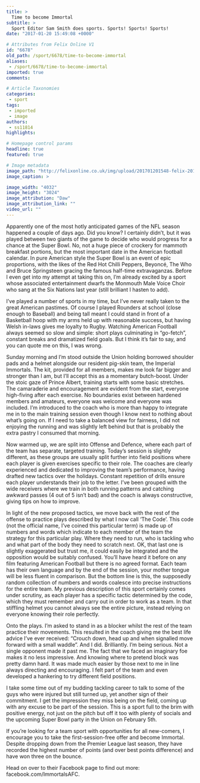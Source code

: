 ```yaml
---
title: >
  Time to become Immortal
subtitle: >
  Sport Editor Sam Smith does sports. Sports! Sports! Sports!
date: "2017-01-20 15:49:08 +0000"

# Attributes from Felix Online V1
id: "6678"
old_path: /sport/6678/time-to-become-immortal
aliases:
 - /sport/6678/time-to-become-immortal
imported: true
comments:

# Article Taxonomies
categories:
 - sport
tags:
 - imported
 - image
authors:
 - ss11814
highlights:

# Homepage control params
headline: true
featured: true

# Image metadata
image_path: "http://felixonline.co.uk/img/upload/201701201548-felix-20170115_123752.jpg"
image_caption: >

image_width: "4032"
image_height: "3024"
image_attribution: "Daw"
image_attribution_link: ""
video_url: ""
---
```


Apparently one of the most hotly anticipated games of the NFL season happened a couple of days ago. Did you know? I certainly didn’t, but it was played between two giants of the game to decide who would progress for a chance at the Super Bowl. No, not a huge piece of crockery for mammoth breakfast portions, but the most important date in the American football calendar. In pure American style the Super Bowl is an event of epic proportions, with the likes of the Red Hot Chilli Peppers, Beyoncé, The Who and Bruce Springsteen gracing the famous half-time extravaganzas. Before I even get into my attempt at taking this on, I’m already excited by a sport whose associated entertainment dwarfs the Monmouth Male Voice Choir who sang at the Six Nations last year (still brilliant I hasten to add).

I’ve played a number of sports in my time, but I’ve never really taken to the great American pastimes. Of course I played Rounders at school (close enough to Baseball) and being tall meant I could stand in front of a Basketball hoop with my arms held up with reasonable success, but having Welsh in-laws gives me loyalty to Rugby. Watching American Football always seemed so slow and simple: short plays culminating in “go-fetch”, constant breaks and dramatized field goals. But I think it’s fair to say, and you can quote me on this, I was wrong.

Sunday morning and I’m stood outside the Union holding borrowed shoulder pads and a helmet alongside our resident pig-skin team, the Imperial Immortals. The kit, provided for all members, makes me look far bigger and stronger than I am, but I’ll accept this as a momentary butch-boost. Under the stoic gaze of Prince Albert, training starts with some basic stretches. The camaraderie and encouragement are evident from the start, everyone high-fiving after each exercise. No boundaries exist between hardened members and amateurs, everyone was welcome and everyone was included. I’m introduced to the coach who is more than happy to integrate me in to the main training session even though I know next to nothing about what’s going on. If I need to take a balanced view for fairness, I did not enjoying the running and was slightly left behind but that is probably the extra pastry I consumed that morning.

Now warmed up, we are split into Offense and Defence, where each part of the team has separate, targeted training. Today’s session is slightly different, as these groups are usually split further into field positions where each player is given exercises specific to their role. The coaches are clearly experienced and dedicated to improving the team’s performance, having drafted new tactics over the holidays. Constant repetition of drills ensure each player understands their job to the letter. I’ve been grouped with the wide receivers where we train in both running patterns and catching awkward passes (4 out of 5 isn’t bad) and the coach is always constructive, giving tips on how to improve.

In light of the new proposed tactics, we move back with the rest of the offense to practice plays described by what I now call ‘The Code’. This code (not the official name, I’ve coined this particular term) is made up of numbers and words which indicate to each member of the team the strategy for this particular play. Where they need to run, who is tackling who and what part of the body they need to scratch next. OK, that last one is slightly exaggerated but trust me, it could easily be integrated and the opposition would be suitably confused. You’ll have heard it before on any film featuring American Football but there is no agreed format. Each team has their own language and by the end of the session, your mother tongue will be less fluent in comparison. But the bottom line is this, the supposedly random collection of numbers and words coalesce into precise instructions for the entire team. My previous description of this sport certainly comes under scrutiny, as each player has a specific tactic determined by the code, which they must remember and carry out in order to work as a team. In that stiffling helmet you cannot always see the entire picture, instead relying on everyone knowing their role perfectly.

Onto the plays. I’m asked to stand in as a blocker whilst the rest of the team practice their movements. This resulted in the coach giving me the best life advice I’ve ever received: “Crouch down, head up and when signalled move forward with a small waddle”. And I did. Brilliantly. I’m being serious. Not a single opponent made it past me. The fact that we faced an imaginary foe makes it no less impressive. And knowing where to pretend block was pretty damn hard. It was made much easier by those next to me in line always directing and encouraging. I felt part of the team and even developed a hankering to try different field positions.

I take some time out of my budding tackling career to talk to some of the guys who were injured but still turned up, yet another sign of their commitment. I get the impression they miss being on the field, coming up with any excuse to be part of the session. This is a sport full to the brim with positive energy, not just on the pitch but off it too with plenty of socials and the upcoming Super Bowl party in the Union on February 5th.

If you’re looking for a team sport with opportunities for all new-comers, I encourage you to take the first-session-free offer and become Immortal. Despite dropping down from the Premier League last season, they have recorded the highest number of points (and over best points difference) and have won three on the bounce.

Head on over to their Facebook page to find out more: facebook.com/ImmortalsAFC.
